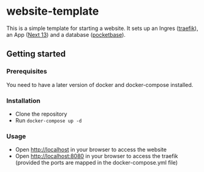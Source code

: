 # website-template

This is a simple template for starting a website. It sets up an Ingres ([traefik](https://traefik.io/traefik/)), an App ([Next 13](https://nextjs.org/)) and a database ([pocketbase](https://pocketbase.io/)).

## Getting started

### Prerequisites

You need to have a later version of docker and docker-compose installed.

### Installation

  - Clone the repository
  - Run `docker-compose up -d`

### Usage

  - Open [http://localhost](http://localhost) in your browser to access the website
  - Open [http://localhost:8080](http://localhost:8080) in your browser to access the traefik  (provided the ports are mapped in the docker-compose.yml file)

